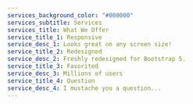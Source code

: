 ```yaml
---
services_background_color: "#000000"
services_subtitle: Services
services_title: What We Offer
service_title_1: Responsive
service_desc_1: Looks great on any screen size!
service_title_2: Redesigned
service_desc_2: Freshly redesigned for Bootstrap 5.
service_title_3: Favorited
service_desc_3: Millions of users
service_title_4: Question
service_desc_4: I mustache you a question...
---
```

